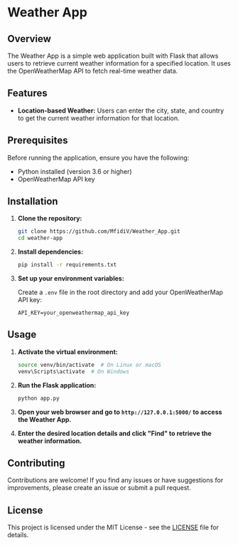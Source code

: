 # Weather App

## Overview

The Weather App is a simple web application built with Flask that allows users to retrieve current weather information for a specified location. It uses the OpenWeatherMap API to fetch real-time weather data.

## Features

- **Location-based Weather:** Users can enter the city, state, and country to get the current weather information for that location.

## Prerequisites

Before running the application, ensure you have the following:

- Python installed (version 3.6 or higher)
- OpenWeatherMap API key

## Installation

1. **Clone the repository:**

    ```bash
    git clone https://github.com/MfidiV/Weather_App.git
    cd weather-app
    ```

2. **Install dependencies:**

    ```bash
    pip install -r requirements.txt
    ```

3. **Set up your environment variables:**

    Create a `.env` file in the root directory and add your OpenWeatherMap API key:

    ```env
    API_KEY=your_openweathermap_api_key
    ```

## Usage

1. **Activate the virtual environment:**

    ```bash
    source venv/bin/activate  # On Linux or macOS
    venv\Scripts\activate  # On Windows
    ```

2. **Run the Flask application:**

    ```bash
    python app.py
    ```

3. **Open your web browser and go to `http://127.0.0.1:5000/` to access the Weather App.**

4. **Enter the desired location details and click "Find" to retrieve the weather information.**

## Contributing

Contributions are welcome! If you find any issues or have suggestions for improvements, please create an issue or submit a pull request.

## License

This project is licensed under the MIT License - see the [LICENSE](LICENSE) file for details.
